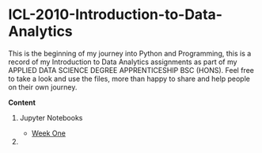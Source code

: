 # ICL-2010-Introduction-to-Data-Analytics

This is the beginning of my journey into Python and Programming, this is a record of my Introduction to Data Analytics assignments as part of my APPLIED DATA SCIENCE DEGREE APPRENTICESHIP BSC (HONS). Feel free to take a look and use the files, more than happy to share and help people on their own journey.

**Content**
1. Jupyter Notebooks
   * [Week One](https://github.com/tobybeevers/ICL-2010-Introduction-to-Data-Analytics/tree/main/Jupyter%20Notebooks/Week%20One)
  
2. 
